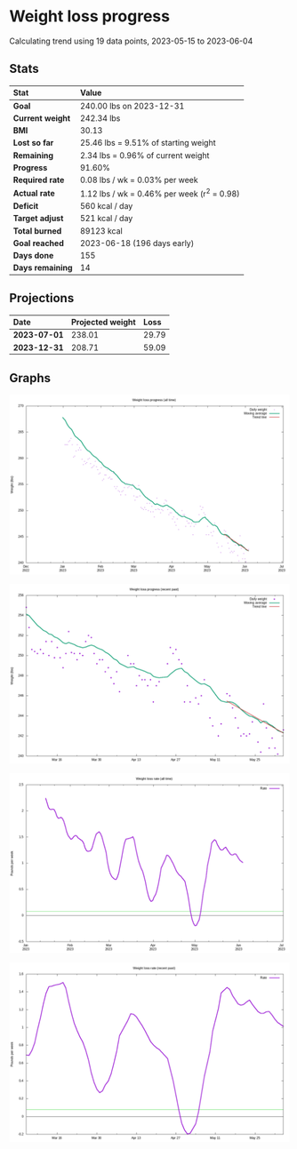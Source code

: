 # Weight loss progress

Calculating trend using 19 data points, 2023-05-15 to 2023-06-04

## Stats

Stat|Value
:-|:-
**Goal**|240.00 lbs on 2023-12-31
**Current weight**|242.34 lbs
**BMI**|30.13
**Lost so far**|25.46 lbs =  9.51% of starting weight
**Remaining**|2.34 lbs =  0.96% of current  weight
**Progress**|91.60%
**Required rate**|0.08 lbs / wk = 0.03% per week
**Actual rate**|1.12 lbs / wk = 0.46% per week  (r<sup>2</sup> = 0.98)
**Deficit**|560 kcal / day
**Target adjust**|521 kcal / day
**Total burned**|89123 kcal
**Goal reached**|2023-06-18 (196 days early)
**Days done**|155
**Days remaining**|14

## Projections

Date|Projected weight|Loss
:-|:-|:-
**2023-07-01**|238.01|29.79
**2023-12-31**|208.71|59.09

## Graphs

![](weight-graph-alltime.png)

![](weight-graph-recent.png)

![](rate-graph-alltime.png)

![](rate-graph-recent.png)

